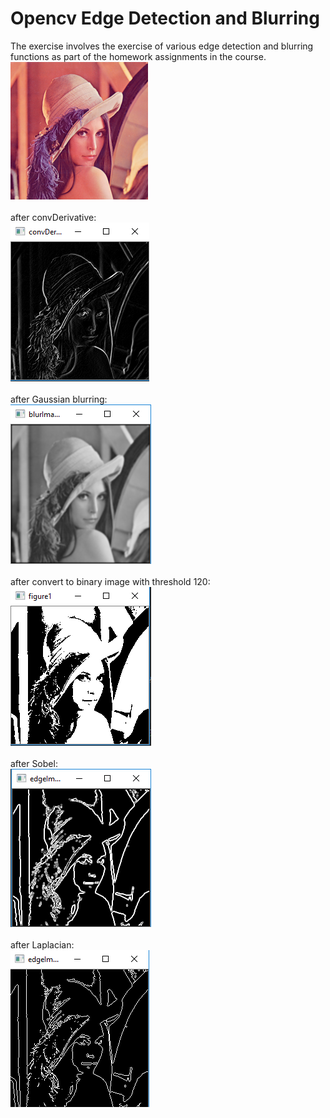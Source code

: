 # Opencv Edge Detection and Blurring

The exercise involves the exercise of various edge detection and blurring functions as part of 
the homework assignments in the course.
<br />
![alt text](https://github.com/netanel208/opencv-edge-detection-and-blurring/blob/master/lena.png)
<br /><br />
after convDerivative:
<br />
![alt text](https://github.com/netanel208/opencv-edge-detection-and-blurring/blob/master/images/%E2%80%8F%E2%80%8FconvD.PNG)
<br /><br />
after Gaussian blurring:
<br />
![alt text](https://github.com/netanel208/opencv-edge-detection-and-blurring/blob/master/images/%E2%80%8F%E2%80%8Fblurring.PNG)
<br /><br />
after convert to binary image with threshold 120:
<br />
![alt text](https://github.com/netanel208/opencv-edge-detection-and-blurring/blob/master/images/binary.PNG)
<br /><br />
after Sobel:
<br />
![alt text](https://github.com/netanel208/opencv-edge-detection-and-blurring/blob/master/images/%E2%80%8F%E2%80%8Fsobel.PNG)
<br /><br />
after Laplacian:
<br />
![alt text](https://github.com/netanel208/opencv-edge-detection-and-blurring/blob/master/images/%E2%80%8F%E2%80%8Flaplacian.PNG)
<br /><br />


